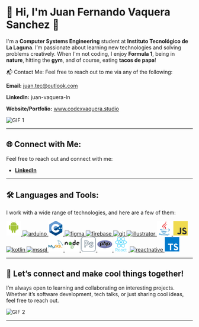 
# 👋 **Hi, I'm Juan Fernando Vaquera Sanchez** 👋

I'm a **Computer Systems Engineering** student at **Instituto Tecnológico de La Laguna**. I’m passionate about learning new technologies and solving problems creatively. When I'm not coding, I enjoy **Formula 1**, being in **nature**, hitting the **gym**, and of course, eating **tacos de papa**!

📬 Contact Me:
Feel free to reach out to me via any of the following:

**Email:** juan.tec@outlook.com

**LinkedIn:** juan-vaquera-ln

**Website/Portfolio:** www.codexvaquera.studio

![GIF 1](https://i.giphy.com/media/v1.Y2lkPTc5MGI3NjExNHh6bHlhbXlxZ2dyYXdydDkwMWg1YzZoeGwyejdkM2tpaTI5ZHZtaiZlcD12MV9pbnRlcm5hbF9naWZfYnlfaWQmY3Q9Zw/sfveRob9mxGdW/giphy.gif)

---

## 🌐 **Connect with Me:**

Feel free to reach out and connect with me:

- [**LinkedIn**](https://linkedin.com/in/juan-vaquera-ln)

---

## 🛠 **Languages and Tools:**

I work with a wide range of technologies, and here are a few of them:

<p align="left">
  <a href="https://developer.android.com" target="_blank" rel="noreferrer"> <img src="https://raw.githubusercontent.com/devicons/devicon/master/icons/android/android-original-wordmark.svg" alt="android" width="40" height="40"/> </a>
  <a href="https://www.arduino.cc/" target="_blank" rel="noreferrer"> <img src="https://cdn.worldvectorlogo.com/logos/arduino-1.svg" alt="arduino" width="40" height="40"/> </a>
  <a href="https://www.w3schools.com/cpp/" target="_blank" rel="noreferrer"> <img src="https://raw.githubusercontent.com/devicons/devicon/master/icons/cplusplus/cplusplus-original.svg" alt="cplusplus" width="40" height="40"/> </a>
  <a href="https://www.figma.com/" target="_blank" rel="noreferrer"> <img src="https://www.vectorlogo.zone/logos/figma/figma-icon.svg" alt="figma" width="40" height="40"/> </a>
  <a href="https://firebase.google.com/" target="_blank" rel="noreferrer"> <img src="https://www.vectorlogo.zone/logos/firebase/firebase-icon.svg" alt="firebase" width="40" height="40"/> </a>
  <a href="https://git-scm.com/" target="_blank" rel="noreferrer"> <img src="https://www.vectorlogo.zone/logos/git-scm/git-scm-icon.svg" alt="git" width="40" height="40"/> </a>
  <a href="https://www.adobe.com/in/products/illustrator.html" target="_blank" rel="noreferrer"> <img src="https://www.vectorlogo.zone/logos/adobe_illustrator/adobe_illustrator-icon.svg" alt="illustrator" width="40" height="40"/> </a>
  <a href="https://www.java.com" target="_blank" rel="noreferrer"> <img src="https://raw.githubusercontent.com/devicons/devicon/master/icons/java/java-original.svg" alt="java" width="40" height="40"/> </a>
  <a href="https://developer.mozilla.org/en-US/docs/Web/JavaScript" target="_blank" rel="noreferrer"> <img src="https://raw.githubusercontent.com/devicons/devicon/master/icons/javascript/javascript-original.svg" alt="javascript" width="40" height="40"/> </a>
  <a href="https://kotlinlang.org" target="_blank" rel="noreferrer"> <img src="https://www.vectorlogo.zone/logos/kotlinlang/kotlinlang-icon.svg" alt="kotlin" width="40" height="40"/> </a>
  <a href="https://www.microsoft.com/en-us/sql-server" target="_blank" rel="noreferrer"> <img src="https://www.svgrepo.com/show/303229/microsoft-sql-server-logo.svg" alt="mssql" width="40" height="40"/> </a>
  <a href="https://www.mysql.com/" target="_blank" rel="noreferrer"> <img src="https://raw.githubusercontent.com/devicons/devicon/master/icons/mysql/mysql-original-wordmark.svg" alt="mysql" width="40" height="40"/> </a>
  <a href="https://nodejs.org" target="_blank" rel="noreferrer"> <img src="https://raw.githubusercontent.com/devicons/devicon/master/icons/nodejs/nodejs-original-wordmark.svg" alt="nodejs" width="40" height="40"/> </a>
  <a href="https://www.photoshop.com/en" target="_blank" rel="noreferrer"> <img src="https://raw.githubusercontent.com/devicons/devicon/master/icons/photoshop/photoshop-line.svg" alt="photoshop" width="40" height="40"/> </a>
  <a href="https://www.php.net" target="_blank" rel="noreferrer"> <img src="https://raw.githubusercontent.com/devicons/devicon/master/icons/php/php-original.svg" alt="php" width="40" height="40"/> </a>
  <a href="https://reactjs.org/" target="_blank" rel="noreferrer"> <img src="https://raw.githubusercontent.com/devicons/devicon/master/icons/react/react-original-wordmark.svg" alt="react" width="40" height="40"/> </a>
  <a href="https://reactnative.dev/" target="_blank" rel="noreferrer"> <img src="https://reactnative.dev/img/header_logo.svg" alt="reactnative" width="40" height="40"/> </a>
  <a href="https://www.typescriptlang.org/" target="_blank" rel="noreferrer"> <img src="https://raw.githubusercontent.com/devicons/devicon/master/icons/typescript/typescript-original.svg" alt="typescript" width="40" height="40"/> </a>
</p>

---

## 🎉 **Let’s connect and make cool things together!**

I’m always open to learning and collaborating on interesting projects. Whether it’s software development, tech talks, or just sharing cool ideas, feel free to reach out. 

![GIF 2](https://i.giphy.com/media/v1.Y2lkPTc5MGI3NjExaHB6OWZpcjUwbzBkMHN6MWsyNmY5d2d2MzV6aTVoYTJjeGlzbWpiaSZlcD12MV9pbnRlcm5hbF9naWZfYnlfaWQmY3Q9Zw/k3kqJ2d8cUvSM/giphy.gif)

---
